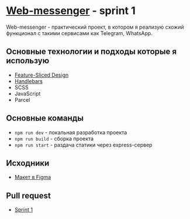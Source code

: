 # [Web-messenger](https://warm-begonia-218020.netlify.app) - sprint 1
Web-messenger - практический проект, в котором я реализую схожий функционал с такими сервисами как Telegram, WhatsApp.
## Основные технологии и подходы которые я использую
* [Feature-Sliced Design](https://feature-sliced.design/ru/)
* [Handlebars](https://handlebarsjs.com/)
* SCSS
* JavaScript
* Parcel
## Основные команды
- `npm run dev` - локальная разработка проекта
- `npm run build` - сборка проекта
- `npm run start` - раздача статики через express-сервер
## Исходники
* [Макет в Figma](https://www.figma.com/file/jF5fFFzgGOxQeB4CmKWTiE/Chat_external_link?node-id=0%3A1&t=u7Mr63IAjzLMX2lm-0)
## Pull request
* [Sprint 1](https://github.com/Abricos78/middle.messenger.praktikum.yandex/pull/6)
